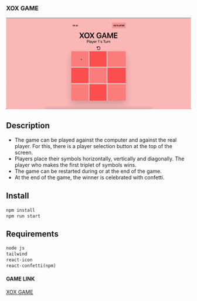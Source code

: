 ### XOX GAME
![xoxgif](https://github.com/semanurcancan/XOX-GAME/blob/main/xoxGAME.gif)

## Description
- The game can be played against the computer and against the real player. For this, there is a player selection button at the top of the screen.
- Players place their symbols horizontally, vertically and diagonally. The player who makes the first triplet of symbols wins.
- The game can be restarted during or at the end of the game.
- At the end of the game, the winner is celebrated with confetti.


## Install
```javascrıpt
npm install
npm run start
```

## Requirements
```javascrıpt
node js
tailwind
react-icon
react-confetti(npm)
```

#### GAME LINK
[XOX GAME](https://xox-game-nu.vercel.app/)




